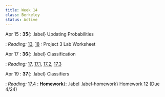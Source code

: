 ```yaml
---
title: Week 14
class: Berkeley
status: Active
---
```


Apr 15
: **35**{: .label} Updating Probabilities
 <!-- : [Slides](#) &#8226; [Demos](#) &#8226; [Blank Demos](#) -->
: *Reading:* [13](https://inferentialthinking.com/chapters/13/Estimation.html), [18](https://inferentialthinking.com/chapters/18/Updating_Predictions.html)
: Project 3 Lab Worksheet

Apr 17
: **36**{: .label} Classification
 <!-- : [Slides](#) &#8226; [Demos](#) &#8226; [Blank Demos](#) -->
: *Reading:* [17](https://inferentialthinking.com/chapters/17/Classification.html), [17.1](https://inferentialthinking.com/chapters/17/1/Nearest_Neighbors.html), [17.2](https://inferentialthinking.com/chapters/17/2/Training_and_Testing.html), [17.3](https://inferentialthinking.com/chapters/17/3/Rows_of_Tables.html)

Apr 19
: **37**{: .label} Classifiers
 <!-- : [Slides](#) &#8226; [Demos](#) &#8226; [Blank Demos](#) -->
: *Reading:* [17.4](https://inferentialthinking.com/chapters/17/4/Implementing_the_Classifier.html)
: **Homework**{: .label .label-homework} Homework 12 (Due 4/24)